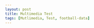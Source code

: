 ```yaml
---
layout: post
title: Multimedia Test
tags: [Mutlimedia, Test, football-data]
---
```


<script src="/js/jquery-1.11.2.min.js"></script>

<script>
    var competition_ids = ["424", "426", "427", "428", "430", "431", "432", "433", "434", "435", "436", "437", "438"]
    $.each(competition_ids, function(index, item) {
        $.ajax({
            headers: { 'X-Auth-Token': 'bf0513ea0ba6457fb4ae6d380cca8365' },
            url: '//api.football-data.org/v1/competitions/' + item + '/teams',
            dataType: 'json',
            type: 'GET',
        }).done(function(response) {
            console.log(response);
            $.ajax({
                headers: { 'X-Auth-Token': 'bf0513ea0ba6457fb4ae6d380cca8365' },
                url: '//api.football-data.org/v1/competitions/' + item,
                dataType: 'json',
                type: 'GET',
            }).done(function(response) {
                $('.image_grid').append('<h2>' + response.caption + '</h2>');
            });
            $.each(response.teams, function(index, item) {
                $('.image_grid').append(
                '<a href="' + response.teams[index].crestUrl + '"><figure><img src="' + response.teams[index].crestUrl + '" width="100%"/><figcaption>' + response.teams[index].name + '</figcaption></figure></a>'
                );
            });
        });
    });
</script>

<div class="image_grid"></div>

